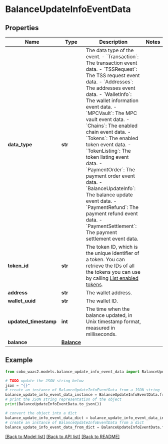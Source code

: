 # BalanceUpdateInfoEventData


## Properties

Name | Type | Description | Notes
------------ | ------------- | ------------- | -------------
**data_type** | **str** |  The data type of the event. - &#x60;Transaction&#x60;: The transaction event data. - &#x60;TSSRequest&#x60;: The TSS request event data. - &#x60;Addresses&#x60;: The addresses event data. - &#x60;WalletInfo&#x60;: The wallet information event data. - &#x60;MPCVault&#x60;: The MPC vault event data. - &#x60;Chains&#x60;: The enabled chain event data. - &#x60;Tokens&#x60;: The enabled token event data. - &#x60;TokenListing&#x60;: The token listing event data.        - &#x60;PaymentOrder&#x60;: The payment order event data. - &#x60;BalanceUpdateInfo&#x60;: The balance update event data. - &#x60;PaymentRefund&#x60;: The payment refund event data. - &#x60;PaymentSettlement&#x60;: The payment settlement event data. | 
**token_id** | **str** | The token ID, which is the unique identifier of a token. You can retrieve the IDs of all the tokens you can use by calling [List enabled tokens](https://www.cobo.com/developers/v2/api-references/wallets/list-enabled-tokens). | 
**address** | **str** | The wallet address. | 
**wallet_uuid** | **str** | The wallet ID. | 
**updated_timestamp** | **int** | The time when the balance updated, in Unix timestamp format, measured in milliseconds.  | 
**balance** | [**Balance**](Balance.md) |  | 

## Example

```python
from cobo_waas2.models.balance_update_info_event_data import BalanceUpdateInfoEventData

# TODO update the JSON string below
json = "{}"
# create an instance of BalanceUpdateInfoEventData from a JSON string
balance_update_info_event_data_instance = BalanceUpdateInfoEventData.from_json(json)
# print the JSON string representation of the object
print(BalanceUpdateInfoEventData.to_json())

# convert the object into a dict
balance_update_info_event_data_dict = balance_update_info_event_data_instance.to_dict()
# create an instance of BalanceUpdateInfoEventData from a dict
balance_update_info_event_data_from_dict = BalanceUpdateInfoEventData.from_dict(balance_update_info_event_data_dict)
```
[[Back to Model list]](../README.md#documentation-for-models) [[Back to API list]](../README.md#documentation-for-api-endpoints) [[Back to README]](../README.md)


